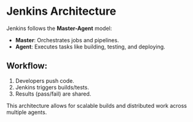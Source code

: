 # Jenkins Architecture

Jenkins follows the **Master-Agent** model:
- **Master**: Orchestrates jobs and pipelines.
- **Agent**: Executes tasks like building, testing, and deploying.

## Workflow:
1. Developers push code.
2. Jenkins triggers builds/tests.
3. Results (pass/fail) are shared.

This architecture allows for scalable builds and distributed work across multiple agents.